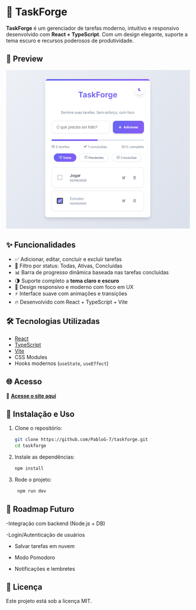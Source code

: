 # 🚀 TaskForge

**TaskForge** é um gerenciador de tarefas moderno, intuitivo e responsivo desenvolvido com **React + TypeScript**. Com um design elegante, suporte a tema escuro e recursos poderosos de produtividade.

## 📸 Preview
![TaskForge Screenshot](https://raw.githubusercontent.com/PabloG-7/taskforge/refs/heads/main/taskforge.png)

## ✨ Funcionalidades

- ✅ Adicionar, editar, concluir e excluir tarefas
- 🌈 Filtro por status: Todas, Ativas, Concluídas
- 📊 Barra de progresso dinâmica baseada nas tarefas concluídas
- 🌗 Suporte completo a **tema claro e escuro**
- 🧠 Design responsivo e moderno com foco em UX
- ⚡ Interface suave com animações e transições
- 🔥 Desenvolvido com React + TypeScript + Vite

## 🛠️ Tecnologias Utilizadas

- [React](https://reactjs.org/)
- [TypeScript](https://www.typescriptlang.org/)
- [Vite](https://vitejs.dev/)
- CSS Modules
- Hooks modernos (`useState`, `useEffect`)

## 🌐 Acesso

🔗 **[Acesse o site aqui](https://gerenciador-de-tarefas-wine.vercel.app/)**

## 🚧 Instalação e Uso

1. Clone o repositório:
   ```bash
   git clone https://github.com/PabloG-7/taskforge.git
   cd taskforge
   
2. Instale as dependências:
   ```bash
   npm install
   ```

3. Rode o projeto:
   ```bash
    npm run dev
   ```

## 📌 Roadmap Futuro
 -Integração com backend (Node.js + DB)

 -Login/Autenticação de usuários

- Salvar tarefas em nuvem

- Modo Pomodoro

- Notificações e lembretes

## 📃 Licença
Este projeto está sob a licença MIT.
